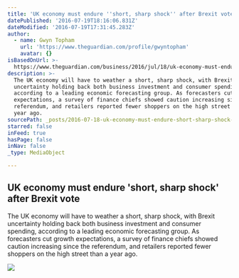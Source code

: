 ```yaml
---
title: 'UK economy must endure ''short, sharp shock'' after Brexit vote'
datePublished: '2016-07-19T18:16:06.831Z'
dateModified: '2016-07-19T17:31:45.283Z'
author:
  - name: Gwyn Topham
    url: 'https://www.theguardian.com/profile/gwyntopham'
    avatar: {}
isBasedOnUrl: >-
  https://www.theguardian.com/business/2016/jul/18/uk-economy-must-endure-short-sharp-shock-after-brexit-vote
description: >-
  The UK economy will have to weather a short, sharp shock, with Brexit
  uncertainty holding back both business investment and consumer spending,
  according to a leading economic forecasting group. As forecasters cut growth
  expectations, a survey of finance chiefs showed caution increasing since the
  referendum, and retailers reported fewer shoppers on the high street than a
  year ago.
sourcePath: _posts/2016-07-18-uk-economy-must-endure-short-sharp-shock-after-brexit-vot.md
starred: false
inFeed: true
hasPage: false
inNav: false
_type: MediaObject

---
```

<article style=""><h1>UK economy must endure 'short, sharp shock' after Brexit vote</h1><p>The UK economy will have to weather a short, sharp shock, with Brexit uncertainty holding back both business investment and consumer spending, according to a leading economic forecasting group. As forecasters cut growth expectations, a survey of finance chiefs showed caution increasing since the referendum, and retailers reported fewer shoppers on the high street than a year ago.</p><img src="https://i.guim.co.uk/img/media/3c539d594a97bcccfc69212800a809b8a5b4b6fc/0_0_3684_2210/3684.jpg?w=1200&amp;h=630&amp;q=55&amp;auto=format&amp;usm=12&amp;fit=crop&amp;bm=normal&amp;ba=bottom%2Cleft&amp;blend64=aHR0cHM6Ly91cGxvYWRzLmd1aW0uY28udWsvMjAxNi8wNS8yNS9vdmVybGF5LWxvZ28tMTIwMC05MF9vcHQucG5n&amp;s=a3c33d8044339af1b33d41d086a432dc" /></article>